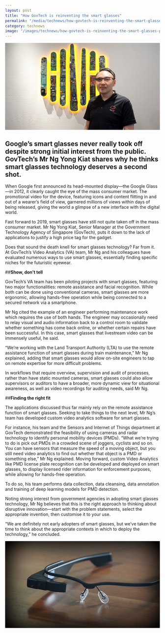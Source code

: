 ```yaml
---
layout: post
title: "How GovTech is reinventing the smart glasses"
permalink: "/media/technews/how-govtech-is-reinventing-the-smart-glasses"
category: technews
image: "/images/technews/how-govtech-is-reinventing-the-smart-glasses-part1.png"
---
```


![GovTech smart glasses](/images/technews/how-govtech-is-reinventing-the-smart-glasses-part1.png)

Google’s smart glasses never really took off despite strong initial interest from the public. GovTech’s Mr Ng Yong Kiat shares why he thinks smart glasses technology deserves a second shot. 
---

When Google first announced its head-mounted display—the Google Glass—in 2012, it clearly caught the eye of the mass consumer market. The promotional video for the device, featuring icons and content flitting in and out of a wearer’s field of view, garnered millions of views within days of being released, giving the world a glimpse of a new interface with the digital world. 

Fast forward to 2019, smart glasses have still not quite taken off in the mass consumer market. Mr Ng Yong Kiat, Senior Manager at the Government Technology Agency of Singapore (GovTech), puts it down to the lack of applications to justify a high price tag for the gadget. 

Does that sound the death knell for smart glasses technology? Far from it. At GovTech’s Video Analytics (VA) team, Mr Ng and his colleagues have evaluated numerous ways to use smart glasses, essentially finding specific niches for the futuristic eyewear. 

##**Show, don't tell**

GovTech’s VA team has been piloting projects with smart glasses, featuring two major functionalities: remote assistance and facial recognition. While both can be done using conventional cameras, smart glasses are more ergonomic, allowing hands-free operation while being connected to a secured network via a smartphone. 

Mr Ng cited the example of an engineer performing maintenance work which requires the use of both hands. The engineer may occasionally need to relay visual and audio information back to a control room to validate whether something has come back online, or whether certain repairs have been successful. In this case, smart glasses that livestream video can be immensely useful, he said.

“We’re working with the Land Transport Authority (LTA) to use the remote assistance function of smart glasses during train maintenance,” Mr Ng explained, adding that smart glasses would allow on-site engineers to tap on remote expertise for more difficult problems.

In workflows that require overview, supervision and audit of processes, rather than have static mounted cameras, smart glasses could also allow supervisors or auditors to have a broader, more dynamic view for situational awareness, as well as video recordings for auditing needs, said Mr Ng. 

##**Finding the right fit**

The applications discussed thus far mainly rely on the remote assistance function of smart glasses. Seeking to take things to the next level, Mr Ng’s team has developed custom video analytics software for smart glasses.

For instance, his team and the Sensors and Internet of Things department at GovTech demonstrated the feasibility of using cameras and radar technology to identify personal mobility devices (PMDs).  “What we’re trying to do is pick out PMDs in a crowded scene of joggers, cyclists and so on. You can have sensors that measure the speed of a moving object, but you still need video analytics to find out whether that object is a PMD or something else,” Mr Ng explained. Moving forward, custom Video Analytics like PMD license plate recognition can be developed and deployed on smart glasses, to display licensed rider information for enforcement purposes, while allowing for hands-free operation.
 
To do so, his team performs data collection, data cleansing, data annotation and training of deep learning models for PMD detection.

Noting strong interest from government agencies in adopting smart glasses technology, Mr Ng believes that this is the right approach to thinking about disruptive innovation—start with the problem statements, select the appropriate invention, then customise it to your use. 

“We are definitely not early adopters of smart glasses, but we’ve taken the time to think about the appropriate contexts in which to deploy the technology,” he concluded.

![GovTech smart glasses](/images/technews/how-govtech-is-reinventing-the-smart-glasses-part2.png)
